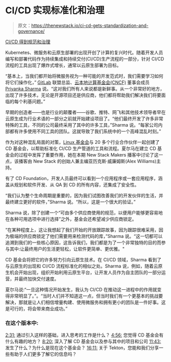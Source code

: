 # CI/CD 实现标准化和治理

> 原文：<https://thenewstack.io/ci-cd-gets-standardization-and-governance/>

[CI/CD 得到规范和治理](https://thenewstack.simplecast.com/episodes/ci-cd-gets-standardization-and-governance)

Kubernetes、微服务和云原生部署的出现开创了计算的复兴时代。随着开发人员编写和部署代码作为持续集成和持续交付(CI/CD)生产流程的一部分，针对 CI/CD 流程的工具出现了爆炸式增长，通常以云原生部署为目标。

“基本上，当我们都开始将微服务视为一种可能的开发范式时，我们需要学习如何将它们操作化，” [GitLab](https://about.gitlab.com/) 联盟总监、[云本地计算基金会(CNCF)](https://www.cncf.io/) 董事会成员 [Priyanka Sharma](https://www.linkedin.com/in/pritianka/) 说。“这对我们所有人来说都是新鲜事。从一个非常好的地方，出现了许多技术，无论是开源项目还是供应商，他们都将帮助我们解决我们将要面临的每个利基问题。”

早期的创造者——也是行业的颠覆者——谷歌、推特、网飞和其他技术领导者早在云原生成为行业术语的一部分之前就开始建设项目了。“他们最终开发了许多非常特殊的工具，不同的公司最终采用了其中的许多工具，”Sharma 说。“每家公司内部都有许多使用不同工具的团队。这就导致了我们系统中的一个高峰混乱时刻。”

作为对这种混乱局面的对策，[Linux 基金会](https://www.linuxfoundation.org/)与 20 多个行业合作伙伴一起创建了 CD 基金会，以帮助标准化 CI/CD 生产管道的工具和流程。夏尔马在建立 CD 基金会的过程中发挥了重要作用，她在本期 New Stack Makers 播客中讨论了这一点，该播客由 New Stack 的创始人兼主编亚历克斯·威廉姆斯(Alex Williams)主持。

有了 CD Foundation，开发人员最终可以看到一个应用程序或一套应用程序，涵盖从规划和软件开发、从 QA 到 CD 的所有内容，还集成了安全性。

“我们认为整个生命周期是重要的，因为我们试图改善我们的开发伙伴的生活，并最终建立更好的软件，”Sharma 说。“所以，这是一个很大的验证。”

Sharma 说，除了创建一个“可由多个供应商使用的规范，以便用户能够更容易地在各种可用选项中进行选择”之外，基金会还希望减少供应商锁定。

“在某种程度上，这让我想起了我们开始的开放跟踪故事，因为跟踪很难采用，因为极端的供应商锁定了他们需要用来检测代码的库，”Sharma 说。“这一切都可以追溯到我们的一些核心原因，这告诉我们，我们都是为了一个非常独特的目的而参与其中:让最终用户的生活更轻松，让软件更简单、更优雅。"

CD 基金会将把它的许多努力引向云原生技术。在 CI/CD 领域，Sharma 看到了与云原生的出现和 CI/CD 流程标准化的相似之处。Sharma 说，例如，随着云原生机会开始出现，组织开始利用云原生平台，让开发人员作为自主团队的一部分运营，并最终加快交付速度。

夏尔马说:“一旦这种情况开始发生，我认为 CI/CD 在推动这一进程中的作用就变得非常明显了。”。“当时人们并不知道这一点，但当时我们有一个更基本的挑战要解决，那就是让人们相信增量构建、使用微服务和拥有更小的团队是一件好事。这是可行的，将会带来商业成功。”

### 在这个版本中:

[2:31:](https://thenewstack.simplecast.com/episodes/ci-cd-gets-standardization-and-governance?t=2:31) 通过引入这样的基础，进入思考的工作是什么？
[4:56:](https://thenewstack.simplecast.com/episodes/ci-cd-gets-standardization-and-governance?t=4:56) 您觉得 CD 基金会有什么有趣的地方？
[8:20:](https://thenewstack.simplecast.com/episodes/ci-cd-gets-standardization-and-governance?t=8:20) 深入了解 CD 基金会以及参与其中的项目和公司
[11:43:](https://thenewstack.simplecast.com/episodes/ci-cd-gets-standardization-and-governance?t=11:43) 发生了什么？为什么是现在这个基金会？
[16:11:](https://thenewstack.simplecast.com/episodes/ci-cd-gets-standardization-and-governance?t=16:11) 关于 Tekton，您能和我们分享一些有助于人们更多了解它的信息吗？

<svg xmlns:xlink="http://www.w3.org/1999/xlink" viewBox="0 0 68 31" version="1.1"><title>Group</title> <desc>Created with Sketch.</desc></svg>